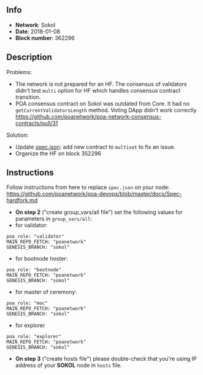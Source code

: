 ## Info
* **Network**: Sokol
* **Date**: 2018-01-08
* **Block number**: 362296

## Description
Problems:
- The network is not prepared for an HF. The consensus of validators didn't test `multi` option for HF which handles consensus contract transition.
- POA consensus contract on Sokol was outdated from Core. It had no `getCurrentValidatorsLength` method. Voting DApp didn't work correctly https://github.com/poanetwork/poa-network-consensus-contracts/pull/31

Solution:

- Update [spec.json](https://github.com/poanetwork/poa-chain-spec/blob/sokol/spec.json): add new contract to `multiset` to fix an issue.
- Organize the HF on block 352296

## Instructions
Follow instructions from here to replace `spec.json` on your node:
https://github.com/poanetwork/poa-devops/blob/master/docs/Spec-hardfork.md

* **On step 2** ("create group_vars/all file") set the following values for parameters in  `group_vars/all`:
* for validator:
```
poa_role: "validator"
MAIN_REPO_FETCH: "poanetwork"
GENESIS_BRANCH: "sokol"
```

* for bootnode hoster:
```
poa_role: "bootnode"
MAIN_REPO_FETCH: "poanetwork"
GENESIS_BRANCH: "sokol"
```

* for master of ceremony:
```
poa_role: "moc"
MAIN_REPO_FETCH: "poanetwork"
GENESIS_BRANCH: "sokol"
```

* for explorer
```
poa_role: "explorer"
MAIN_REPO_FETCH: "poanetwork"
GENESIS_BRANCH: "sokol"
```

* **On step 3** ("create hosts file") please double-check that you're using IP address of your **SOKOL** node in `hosts` file.
